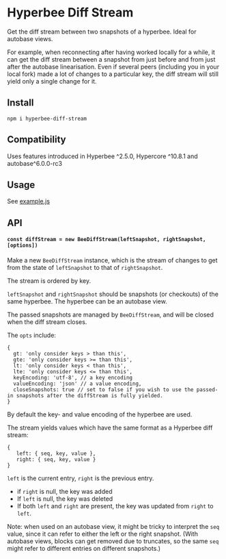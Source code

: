 # Hyperbee Diff Stream

Get the diff stream between two snapshots of a hyperbee. Ideal for autobase views.

For example, when reconnecting after having worked locally for a while,
it can get the diff stream between a snapshot from just before and from just after the autobase linearisation.
Even if several peers (including you in your local fork) made a lot of changes to a particular key, the diff stream will still yield only a single change for it.

## Install
`npm i hyperbee-diff-stream`

## Compatibility
Uses features introduced in Hyperbee ^2.5.0, Hypercore ^10.8.1 and autobase^6.0.0-rc3

## Usage
See [example.js](./example.js)

## API

#### `const diffStream = new BeeDiffStream(leftSnapshot, rightSnapshot, [options])`

Make a new `BeeDiffStream` instance, which is the stream of changes to get from the state of `leftSnapshot` to that of `rightSnapshot`.

The stream is ordered by key.

`leftSnapshot` and `rightSnapshot` should be snapshots (or checkouts) of the same hyperbee. The hyperbee can be an autobase view.

The passed snapshots are managed by `BeeDiffStream`, and will be closed when the diff stream closes.

The `opts` include:

```
{
  gt: 'only consider keys > than this',
  gte: 'only consider keys >= than this',
  lt: 'only consider keys < than this',
  lte: 'only consider keys <= than this',
  keyEncoding: 'utf-8', // a key encoding
  valueEncoding: 'json' // a value encoding,
  closeSnapshots: true // set to false if you wish to use the passed-in snapshots after the diffStream is fully yielded.
}
```
By default the key- and value encoding of the hyperbee are used.

The stream yields values which have the same format as a Hyperbee diff stream:

```
{
   left: { seq, key, value },
   right: { seq, key, value }
}
```

`left` is the current entry, `right` is the previous entry.

- if `right` is null, the key was added
- If `left` is null, the key was deleted
- If both `left` and `right` are present, the key was updated from `right` to `left`.

Note: when used on an autobase view, it might be tricky to interpret the `seq` value,
since it can refer to either the left or the right snapshot.
(With autobase views, blocks can get removed due to truncates, so the same `seq` might refer to different entries on different snapshots.)
